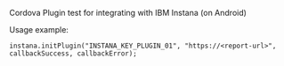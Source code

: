 Cordova Plugin test for integrating with IBM Instana (on Android)

Usage example:

```
instana.initPlugin("INSTANA_KEY_PLUGIN_01", "https://<report-url>", callbackSuccess, callbackError);
```


